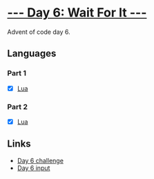 # [--- Day 6: Wait For It ---](https://adventofcode.com/2023/day/6)

Advent of code day 6.

## Languages

### Part 1

- [x] [Lua](day-06-part1.lua)

### Part 2

- [x] [Lua](day-06-part2.lua)

## Links

- [Day 6 challenge](https://adventofcode.com/2023/day/6)
- [Day 6 input](https://adventofcode.com/2023/day/6/input)
